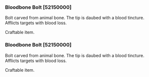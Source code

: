 ### Bloodbone Bolt [52150000]

Bolt carved from animal bone. The tip is daubed with a blood tincture. Afflicts targets with blood loss.

Craftable item.### Bloodbone Bolt [52150000]

Bolt carved from animal bone. The tip is daubed with a blood tincture. Afflicts targets with blood loss.

Craftable item.